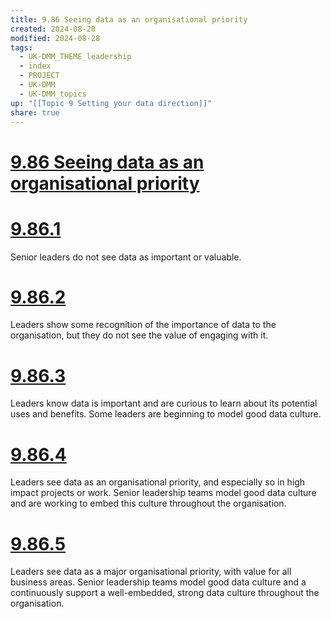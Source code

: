 ```yaml
---
title: 9.86 Seeing data as an organisational priority
created: 2024-08-28
modified: 2024-08-28
tags:
  - UK-DMM_THEME_leadership
  - index
  - PROJECT
  - UK-DMM
  - UK-DMM_topics
up: "[[Topic 9 Setting your data direction]]"
share: true
---
```

# [9.86 Seeing data as an organisational priority](9.86%20Seeing%20data%20as%20an%20organisational%20priority.md)
# [9.86.1](9.86.1.md)

Senior leaders do not see data as important or valuable.

# [9.86.2](9.86.2.md)

Leaders show some recognition of the importance of data to the organisation, but they do not see the value of engaging with it.

# [9.86.3](9.86.3.md)

Leaders know data is important and are curious to learn about its potential uses and benefits. Some leaders are beginning to model good data culture.

# [9.86.4](9.86.4.md)

Leaders see data as an organisational priority, and especially so in high impact projects or work. Senior leadership teams model good data culture and are working to embed this culture throughout the organisation.

# [9.86.5](9.86.5.md)

Leaders see data as a major organisational priority, with value for all business areas. Senior leadership teams model good data culture and a continuously support a well-embedded, strong data culture throughout the organisation.
